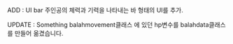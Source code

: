 ADD : UI bar
주인공의 체력과 기력을 나타내는 바 형태의 UI를 추가.

UPDATE : Something
balahmovement클래스 에 있던 hp변수를 balahdata클래스를 만들어 옮겼습니다.
